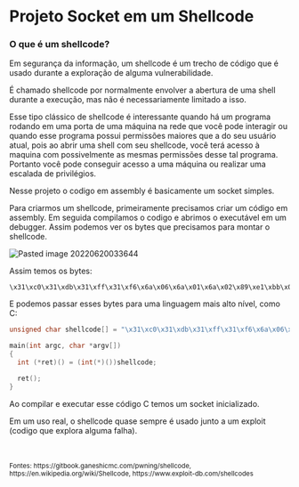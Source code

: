 # Projeto Socket em um Shellcode

### O que é um shellcode?

Em segurança da informação, um shellcode é um trecho de código que é usado durante a exploração de alguma vulnerabilidade.

É chamado shellcode por normalmente envolver a abertura de uma shell durante a execução, mas não é necessariamente limitado a isso.

Esse tipo clássico de shellcode é interessante quando há um programa rodando em uma porta de uma máquina na rede que você pode interagir ou quando esse programa possui permissões maiores que a do seu usuário atual, pois ao abrir uma shell com seu shellcode, você terá acesso à maquina com possivelmente as mesmas permissões desse tal programa. Portanto você pode conseguir acesso a uma máquina ou realizar uma escalada de privilégios.

Nesse projeto o codigo em assembly é basicamente um socket simples.

Para criarmos um shellcode, primeiramente precisamos criar um código em assembly.
Em seguida compilamos o codigo e abrimos o executável em um debugger. Assim podemos ver os bytes que precisamos para montar o shellcode.


![Pasted image 20220620033644](https://user-images.githubusercontent.com/59076746/174547182-500b5f6f-5c1d-4525-9844-b60aa8c85998.png)



Assim temos os bytes:

``` 
\x31\xc0\x31\xdb\x31\xff\x31\xf6\x6a\x06\x6a\x01\x6a\x02\x89\xe1\xbb\x01\x00\x00\x00\xb8\x66\x00\x00\x00\xcd\x80\x89\xc7\x69\x00\x66\x68\x11\x5c\x66\x6a\x02\x89\xe1\x6a\x10\x51\x57\x89\xe1\xbb\x02\x00\x00\x00\xb8\x66\x00\x00\x00\xcd\x80\x6a\x01\x57\x89\xe1\xbb\x04\x00\x00\x00\xb8\x66\x00\x00\x00\xcd\x80\x6a\x00\x6a\x00\x57\x89\xe1\xbb\x05\x00\x00\x00\xb8\x66\x00\x00\x00\xcd\x80
```

E podemos passar esses bytes para uma linguagem mais alto nível, como C:

```C
unsigned char shellcode[] = "\x31\xc0\x31\xdb\x31\xff\x31\xf6\x6a\x06\x6a\x01\x6a\x02\x89\xe1\xbb\x01\x00\x00\x00\xb8\x66\x00\x00\x00\xcd\x80\x89\xc7\x69\x00\x66\x68\x11\x5c\x66\x6a\x02\x89\xe1\x6a\x10\x51\x57\x89\xe1\xbb\x02\x00\x00\x00\xb8\x66\x00\x00\x00\xcd\x80\x6a\x01\x57\x89\xe1\xbb\x04\x00\x00\x00\xb8\x66\x00\x00\x00\xcd\x80\x6a\x00\x6a\x00\x57\x89\xe1\xbb\x05\x00\x00\x00\xb8\x66\x00\x00\x00\xcd\x80";

main(int argc, char *argv[])
{
  int (*ret)() = (int(*)())shellcode;

  ret();
}

```

Ao compilar e executar esse código C temos um socket inicializado.

Em um uso real, o shellcode quase sempre é usado junto a um exploit (codigo que explora alguma falha).

<br />
<br />
<small>Fontes: https://gitbook.ganeshicmc.com/pwning/shellcode, https://en.wikipedia.org/wiki/Shellcode, https://www.exploit-db.com/shellcodes</small>
